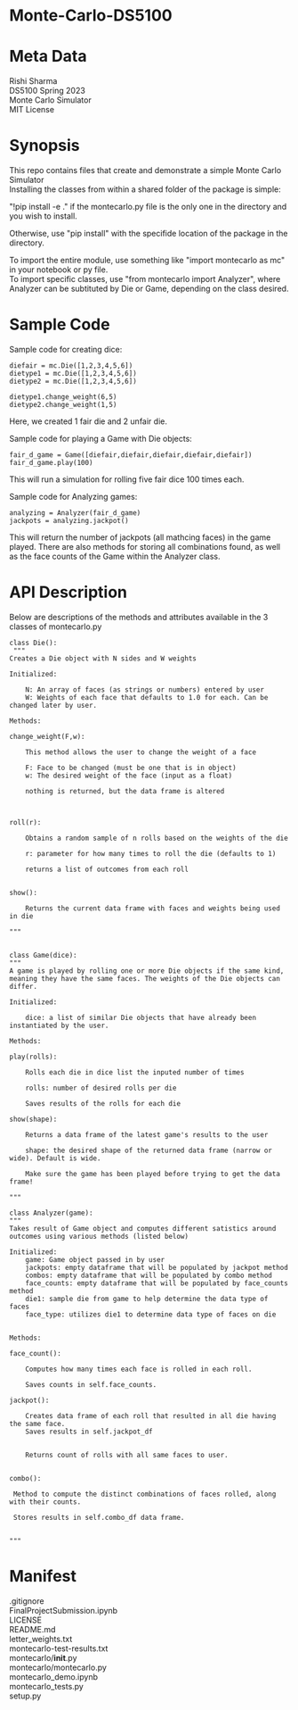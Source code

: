 # Monte-Carlo-DS5100

# Meta Data  
Rishi Sharma  
DS5100 Spring 2023  
Monte Carlo Simulator  
MIT License  


# Synopsis  
This repo contains files that create and demonstrate a simple Monte Carlo Simulator  
Installing the classes from within a shared folder of the package is simple:  

"!pip install -e ." if the montecarlo.py file is the only one in the directory and you wish to install.  

Otherwise, use "pip install" with the specifide location of the package in the directory.  

To import the entire module, use something like "import montecarlo as mc" in your notebook or py file.  
To import specific classes, use "from montecarlo import Analyzer", where Analyzer can be subtituted by Die or Game, depending on the class desired.  

# Sample Code

Sample code for creating dice:  

    diefair = mc.Die([1,2,3,4,5,6])  
    dietype1 = mc.Die([1,2,3,4,5,6])  
    dietype2 = mc.Die([1,2,3,4,5,6])  

    dietype1.change_weight(6,5)  
    dietype2.change_weight(1,5)  

Here, we created 1 fair die and 2 unfair die.   


Sample code for playing a Game with Die objects:  

    fair_d_game = Game([diefair,diefair,diefair,diefair,diefair])  
    fair_d_game.play(100)

This will run a simulation for rolling five fair dice 100 times each.  

Sample code for Analyzing games:  

    analyzing = Analyzer(fair_d_game)  
    jackpots = analyzing.jackpot()

This will return the number of jackpots (all mathcing faces) in the game played. There are also methods for storing all combinations found, as well as the face counts of the Game within the Analyzer class.  


# API Description  

Below are descriptions of the methods and attributes available in the 3 classes of montecarlo.py  


 
    class Die():
     """
    Creates a Die object with N sides and W weights

    Initialized:

        N: An array of faces (as strings or numbers) entered by user
        W: Weights of each face that defaults to 1.0 for each. Can be changed later by user.
      
    Methods:

    change_weight(F,w): 
        
        This method allows the user to change the weight of a face
        
        F: Face to be changed (must be one that is in object)
        w: The desired weight of the face (input as a float)

        nothing is returned, but the data frame is altered

    
    
    roll(r): 
        
        Obtains a random sample of n rolls based on the weights of the die

        r: parameter for how many times to roll the die (defaults to 1)

        returns a list of outcomes from each roll

    
    show(): 
       
        Returns the current data frame with faces and weights being used in die
    
    """
    
    
    class Game(dice):
    """
    A game is played by rolling one or more Die objects if the same kind, meaning they have the same faces. The weights of the Die objects can differ.

    Initialized: 

        dice: a list of similar Die objects that have already been instantiated by the user.

    Methods:

    play(rolls): 

        Rolls each die in dice list the inputed number of times

        rolls: number of desired rolls per die 

        Saves results of the rolls for each die

    show(shape): 
    
        Returns a data frame of the latest game's results to the user
        
        shape: the desired shape of the returned data frame (narrow or wide). Default is wide.

        Make sure the game has been played before trying to get the data frame!
    
    """  
    
    class Analyzer(game):
    """
    Takes result of Game object and computes different satistics around outcomes using various methods (listed below)
    
    Initialized: 
        game: Game object passed in by user
        jackpots: empty dataframe that will be populated by jackpot method
        combos: empty dataframe that will be populated by combo method
        face_counts: empty dataframe that will be populated by face_counts method
        die1: sample die from game to help determine the data type of faces
        face_type: utilizes die1 to determine data type of faces on die
   

    Methods:

    face_count(): 
    
        Computes how many times each face is rolled in each roll. 
    
        Saves counts in self.face_counts.

    jackpot(): 

        Creates data frame of each roll that resulted in all die having the same face.
        Saves results in self.jackpot_df


        Returns count of rolls with all same faces to user.


    combo(): 

     Method to compute the distinct combinations of faces rolled, along with their counts.

     Stores results in self.combo_df data frame.        

    
    """
    
    
# Manifest   

.gitignore  
FinalProjectSubmission.ipynb  
LICENSE  
README.md   
letter_weights.txt  
montecarlo-test-results.txt  
montecarlo/__init__.py  
montecarlo/montecarlo.py  
montecarlo_demo.ipynb   
montecarlo_tests.py  
setup.py
    
    
